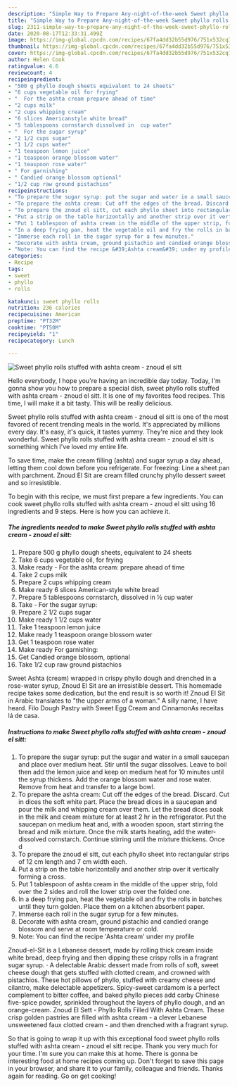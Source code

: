 ```yaml
---
description: "Simple Way to Prepare Any-night-of-the-week Sweet phyllo rolls stuffed with ashta cream - znoud el sitt"
title: "Simple Way to Prepare Any-night-of-the-week Sweet phyllo rolls stuffed with ashta cream - znoud el sitt"
slug: 2311-simple-way-to-prepare-any-night-of-the-week-sweet-phyllo-rolls-stuffed-with-ashta-cream-znoud-el-sitt
date: 2020-08-17T12:33:31.499Z
image: https://img-global.cpcdn.com/recipes/67fa4dd32b55d976/751x532cq70/sweet-phyllo-rolls-stuffed-with-ashta-cream-znoud-el-sitt-recipe-main-photo.jpg
thumbnail: https://img-global.cpcdn.com/recipes/67fa4dd32b55d976/751x532cq70/sweet-phyllo-rolls-stuffed-with-ashta-cream-znoud-el-sitt-recipe-main-photo.jpg
cover: https://img-global.cpcdn.com/recipes/67fa4dd32b55d976/751x532cq70/sweet-phyllo-rolls-stuffed-with-ashta-cream-znoud-el-sitt-recipe-main-photo.jpg
author: Helen Cook
ratingvalue: 4.6
reviewcount: 4
recipeingredient:
- "500 g phyllo dough sheets equivalent to 24 sheets"
- "6 cups vegetable oil for frying"
- "  For the ashta cream prepare ahead of time"
- "2 cups milk"
- "2 cups whipping cream"
- "6 slices Americanstyle white bread"
- "5 tablespoons cornstarch dissolved in  cup water"
- "  For the sugar syrup"
- "2 1/2 cups sugar"
- "1 1/2 cups water"
- "1 teaspoon lemon juice"
- "1 teaspoon orange blossom water"
- "1 teaspoon rose water"
- " For garnishing"
- " Candied orange blossom optional"
- "1/2 cup raw ground pistachios"
recipeinstructions:
- "To prepare the sugar syrup: put the sugar and water in a small saucepan and place over medium heat. Stir until the sugar dissolves. Leave to boil then add the lemon juice and keep on medium heat for 10 minutes until the syrup thickens. Add the orange blossom water and rose water. Remove from heat and transfer to a large bowl."
- "To prepare the ashta cream: Cut off the edges of the bread. Discard. Cut in dices the soft white part. Place the bread dices in a saucepan and pour the milk and whipping cream over them. Let the bread dices soak in the milk and cream mixture for at least 2 hr in the refrigerator. Put the saucepan on medium heat and, with a wooden spoon, start stirring the bread and milk mixture. Once the milk starts heating, add the water-dissolved cornstarch. Continue stirring until the mixture thickens. Once d"
- "To prepare the znoud el sitt, cut each phyllo sheet into rectangular strips of 12 cm length and 7 cm width each."
- "Put a strip on the table horizontally and another strip over it vertically forming a cross."
- "Put 1 tablespoon of ashta cream in the middle of the upper strip, fold over the 2 sides and roll the lower strip over the folded one."
- "In a deep frying pan, heat the vegetable oil and fry the rolls in batches until they turn golden. Place them on a kitchen absorbent paper."
- "Immerse each roll in the sugar syrup for a few minutes."
- "Decorate with ashta cream, ground pistachio and candied orange blossom and serve at room temperature or cold."
- "Note: You can find the recipe &#39;Ashta cream&#39; under my profile"
categories:
- Recipe
tags:
- sweet
- phyllo
- rolls

katakunci: sweet phyllo rolls 
nutrition: 236 calories
recipecuisine: American
preptime: "PT32M"
cooktime: "PT50M"
recipeyield: "1"
recipecategory: Lunch

---
```



![Sweet phyllo rolls stuffed with ashta cream - znoud el sitt](https://img-global.cpcdn.com/recipes/67fa4dd32b55d976/751x532cq70/sweet-phyllo-rolls-stuffed-with-ashta-cream-znoud-el-sitt-recipe-main-photo.jpg)

Hello everybody, I hope you're having an incredible day today. Today, I'm gonna show you how to prepare a special dish, sweet phyllo rolls stuffed with ashta cream - znoud el sitt. It is one of my favorites food recipes. This time, I will make it a bit tasty. This will be really delicious.

Sweet phyllo rolls stuffed with ashta cream - znoud el sitt is one of the most favored of recent trending meals in the world. It's appreciated by millions every day. It's easy, it's quick, it tastes yummy. They're nice and they look wonderful. Sweet phyllo rolls stuffed with ashta cream - znoud el sitt is something which I've loved my entire life.

To save time, make the cream filling (ashta) and sugar syrup a day ahead, letting them cool down before you refrigerate. For freezing: Line a sheet pan with parchment. Znoud El Sit are cream filled crunchy phyllo dessert sweet and so irresistible.


To begin with this recipe, we must first prepare a few ingredients. You can cook sweet phyllo rolls stuffed with ashta cream - znoud el sitt using 16 ingredients and 9 steps. Here is how you can achieve it.

<!--inarticleads1-->

##### The ingredients needed to make Sweet phyllo rolls stuffed with ashta cream - znoud el sitt:

1. Prepare 500 g phyllo dough sheets, equivalent to 24 sheets
1. Take 6 cups vegetable oil, for frying
1. Make ready  - For the ashta cream: prepare ahead of time
1. Take 2 cups milk
1. Prepare 2 cups whipping cream
1. Make ready 6 slices American-style white bread
1. Prepare 5 tablespoons cornstarch, dissolved in ½ cup water
1. Take  - For the sugar syrup:
1. Prepare 2 1/2 cups sugar
1. Make ready 1 1/2 cups water
1. Take 1 teaspoon lemon juice
1. Make ready 1 teaspoon orange blossom water
1. Get 1 teaspoon rose water
1. Make ready  For garnishing:
1. Get  Candied orange blossom, optional
1. Take 1/2 cup raw ground pistachios


Sweet Ashta (cream) wrapped in crispy phyllo dough and drenched in a rose-water syrup, Znoud El Sit are an irresistible dessert. This homemade recipe takes some dedication, but the end result is so worth it! Znoud El Sit in Arabic translates to &#34;the upper arms of a woman.&#34; A silly name, I have heard. Filo Dough Pastry with Sweet Egg Cream and CinnamonAs receitas lá de casa. 

<!--inarticleads2-->

##### Instructions to make Sweet phyllo rolls stuffed with ashta cream - znoud el sitt:

1. To prepare the sugar syrup: put the sugar and water in a small saucepan and place over medium heat. Stir until the sugar dissolves. Leave to boil then add the lemon juice and keep on medium heat for 10 minutes until the syrup thickens. Add the orange blossom water and rose water. Remove from heat and transfer to a large bowl.
1. To prepare the ashta cream: Cut off the edges of the bread. Discard. Cut in dices the soft white part. Place the bread dices in a saucepan and pour the milk and whipping cream over them. Let the bread dices soak in the milk and cream mixture for at least 2 hr in the refrigerator. Put the saucepan on medium heat and, with a wooden spoon, start stirring the bread and milk mixture. Once the milk starts heating, add the water-dissolved cornstarch. Continue stirring until the mixture thickens. Once d
1. To prepare the znoud el sitt, cut each phyllo sheet into rectangular strips of 12 cm length and 7 cm width each.
1. Put a strip on the table horizontally and another strip over it vertically forming a cross.
1. Put 1 tablespoon of ashta cream in the middle of the upper strip, fold over the 2 sides and roll the lower strip over the folded one.
1. In a deep frying pan, heat the vegetable oil and fry the rolls in batches until they turn golden. Place them on a kitchen absorbent paper.
1. Immerse each roll in the sugar syrup for a few minutes.
1. Decorate with ashta cream, ground pistachio and candied orange blossom and serve at room temperature or cold.
1. Note: You can find the recipe &#39;Ashta cream&#39; under my profile


Znoud-el-Sit is a Lebanese dessert, made by rolling thick cream inside white bread, deep frying and then dipping these crispy rolls in a fragrant sugar syrup. · A delectable Arabic dessert made from rolls of soft, sweet cheese dough that gets stuffed with clotted cream, and crowned with pistachios. These hot pillows of phyllo, stuffed with creamy cheese and cilantro, make delectable appetizers. Spicy-sweet cardamom is a perfect complement to bitter coffee, and baked phyllo pieces add carby Chinese five-spice powder, sprinkled throughout the layers of phyllo dough, and an orange-cream. Znoud El Sett - Phyllo Rolls Filled With Ashta Cream. These crisp golden pastries are filled with ashta cream - a clever Lebanese unsweetened faux clotted cream - and then drenched with a fragrant syrup. 

So that is going to wrap it up with this exceptional food sweet phyllo rolls stuffed with ashta cream - znoud el sitt recipe. Thank you very much for your time. I'm sure you can make this at home. There is gonna be interesting food at home recipes coming up. Don't forget to save this page in your browser, and share it to your family, colleague and friends. Thanks again for reading. Go on get cooking!
